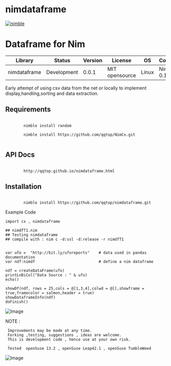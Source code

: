 # nimdataframe

[![nimble](https://raw.githubusercontent.com/yglukhov/nimble-tag/master/nimble.png)](https://github.com/yglukhov/nimble-tag)


Dataframe for Nim 
==========================


| Library      | Status      | Version | License        | OS     | Compiler       |
|--------------|-------------|---------|----------------|--------|----------------|
| nimdataframe | Development | 0.0.1   | MIT opensource | Linux  | Nim >= 0.14.3  |


 Early attempt of using csv data from the net or locally to implement
 display,handling,sorting and data extraction.
 
 
Requirements
------------
```nimrod

        nimble install random
          
        nimble install https://github.com/qqtop/NimCx.git
 
```

              
API Docs
--------
```nimrod

        http://qqtop.github.io/nimdataframe.html

```

Installation
------------
```nimrod

        nimble install https://github.com/qqtop/nimdataframe.git

```
     
Example Code 
 
```nimrod
import cx , nimdataframe 

## nimdfT1.nim
## Testing nimdataframe
## compile with : nim c -d:ssl -d:release -r nimdfT1


var ufo =  "http://bit.ly/uforeports"    # data used in pandas documentation
var ndf:nimdf                            # define a nim dataframe
 
ndf = createDataFrame(ufo)
printLnBiCol("Data Source : " & ufo)
echo()

showDf(ndf, rows = 25,cols = @[1,3,4],colwd = @[],showframe = true,framecolor = salmon,header = true) 
showDataframeInfo(ndf)
doFinish()

```
![Image](http://qqtop.github.io/nimdataframe1.png?raw=true)



NOTE : 
  
     Improvements may be made at any time.              
     Forking ,testing, suggestions , ideas are welcome.
     This is development code , hence use at your own risk.
     
     Tested  openSuse 13.2 , openSuse Leap42.1 , openSuse TumbleWeed
              
![Image](http://qqtop.github.io/qqtop-small.png?raw=true)
